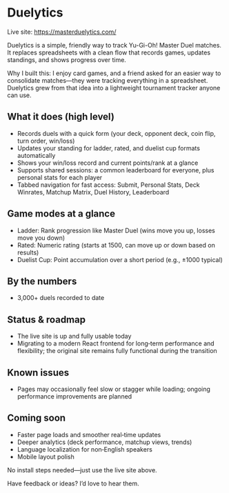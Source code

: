# Duelytics

Live site: https://masterduelytics.com/

Duelytics is a simple, friendly way to track Yu-Gi-Oh! Master Duel matches. It replaces spreadsheets with a clean flow that records games, updates standings, and shows progress over time.

Why I built this: I enjoy card games, and a friend asked for an easier way to consolidate matches—they were tracking everything in a spreadsheet. Duelytics grew from that idea into a lightweight tournament tracker anyone can use.

## What it does (high level)
- Records duels with a quick form (your deck, opponent deck, coin flip, turn order, win/loss)
- Updates your standing for ladder, rated, and duelist cup formats automatically
- Shows your win/loss record and current points/rank at a glance
- Supports shared sessions: a common leaderboard for everyone, plus personal stats for each player
- Tabbed navigation for fast access: Submit, Personal Stats, Deck Winrates, Matchup Matrix, Duel History, Leaderboard

## Game modes at a glance
- Ladder: Rank progression like Master Duel (wins move you up, losses move you down)
- Rated: Numeric rating (starts at 1500, can move up or down based on results)
- Duelist Cup: Point accumulation over a short period (e.g., ±1000 typical)

## By the numbers
- 3,000+ duels recorded to date

## Status & roadmap
- The live site is up and fully usable today
- Migrating to a modern React frontend for long‑term performance and flexibility; the original site remains fully functional during the transition

## Known issues
- Pages may occasionally feel slow or stagger while loading; ongoing performance improvements are planned

## Coming soon
- Faster page loads and smoother real‑time updates
- Deeper analytics (deck performance, matchup views, trends)
- Language localization for non‑English speakers
- Mobile layout polish

No install steps needed—just use the live site above.

Have feedback or ideas? I’d love to hear them.
